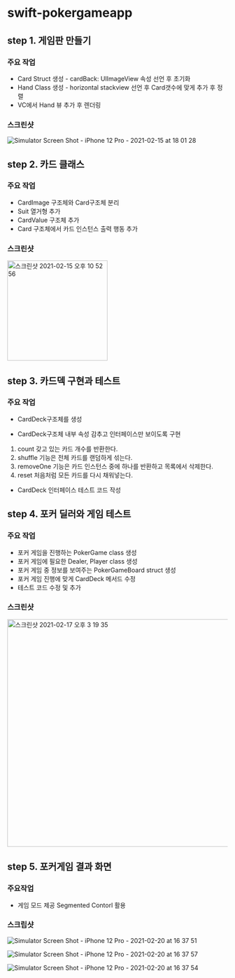 # swift-pokergameapp

## step 1. 게임판 만들기

### 주요 작업
- Card Struct 생성 - cardBack: UIImageView 속성 선언 후 초기화
- Hand Class 생성 - horizontal stackview 선언 후 Card갯수에 맞게 추가 후 정렬
- VC에서 Hand 뷰 추가 후 렌더링

### 스크린샷

![Simulator Screen Shot - iPhone 12 Pro - 2021-02-15 at 18 01 28](https://user-images.githubusercontent.com/39956881/107926053-920e2c00-6fb8-11eb-8aa2-b8f887a706b0.png)

## step 2. 카드 클래스

### 주요 작업
- CardImage 구조체와 Card구조체 분리
- Suit 열거형 추가
- CardValue 구조체 추가
- Card 구조체에서 카드 인스턴스 출력 행동 추가

### 스크린샷

<img width="229" alt="스크린샷 2021-02-15 오후 10 52 56" src="https://user-images.githubusercontent.com/39956881/107955013-98180300-6fe0-11eb-89a3-29433742a776.png">


## step 3. 카드덱 구현과 테스트

### 주요 작업
- CardDeck구조체를 생성

- CardDeck구조체 내부 속성 감추고 인터페이스만 보이도록 구현
1. count 갖고 있는 카드 개수를 반환한다.
2. shuffle 기능은 전체 카드를 랜덤하게 섞는다.
3. removeOne 기능은 카드 인스턴스 중에 하나를 반환하고 목록에서 삭제한다.
3. reset 처음처럼 모든 카드를 다시 채워넣는다.

- CardDeck 인터페이스 테스트 코드 작성

## step 4. 포커 딜러와 게임 테스트

### 주요 작업
- 포커 게임을 진행하는 PokerGame class 생성
- 포커 게임에 필요한 Dealer, Player class 생성
- 포커 게임 중 정보를 보여주는 PokerGameBoard struct 생성
- 포커 게임 진행에 맞게 CardDeck 메서드 수정
- 테스트 코드 수정 및 추가

### 스크린샷

<img width="520" alt="스크린샷 2021-02-17 오후 3 19 35" src="https://user-images.githubusercontent.com/39956881/108164399-10430d80-7134-11eb-988f-fdfbc54d652f.png">


## step 5. 포커게임 결과 화면

### 주요작업
- 게임 모드 제공 Segmented Contorl  활용

### 스크립샷

![Simulator Screen Shot - iPhone 12 Pro - 2021-02-20 at 16 37 51](https://user-images.githubusercontent.com/39956881/108587957-07537580-739a-11eb-954b-8d6797d3cb43.png)

![Simulator Screen Shot - iPhone 12 Pro - 2021-02-20 at 16 37 57](https://user-images.githubusercontent.com/39956881/108587963-0884a280-739a-11eb-9195-cad602d03024.png)

![Simulator Screen Shot - iPhone 12 Pro - 2021-02-20 at 16 37 54](https://user-images.githubusercontent.com/39956881/108587977-0cb0c000-739a-11eb-8e46-69f1b9ae3784.png)

